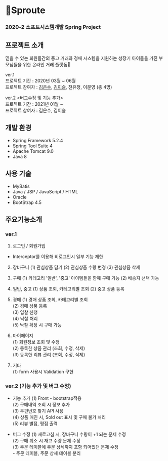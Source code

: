# 👶Sproute
### 2020-2 소프트시스템개발 Spring Project  

## 프로젝트 소개
믿을 수 있는 회원들간의 중고 거래와 경매 시스템을 지원하는 성장기 아이들을 가진 부모님들을 위한 온라인 거래 플랫폼🤱

ver.1  
프로젝트 기간 : 2020년 03월 ~ 06월  
프로젝트 참여자 :  [김은수](https://github.com/eunsoo999), [김이슬](https://github.com/acornSeul), 천유정, 이문영 (총 4명)  

ver.2 <버그수정 및 기능 추가>  
프로젝트 기간 : 2021년 01월 ~  
프로젝트 참여자 : 김은수, 김이슬  

## 개발 환경

 - Spring Framework 5.2.4 
 - Spring Tool Suite 4 
 - Apache Tomcat 9.0 
 - Java 8

## 사용 기술

 - MyBatis
 - Java / JSP / JavaScript / HTML 
 - Oracle 
 - BootStrap 4.5

## 주요기능소개
### ver.1

 1. 로그인 / 회원가입  
  - Interceptor를 이용해 비로그인시 일부 기능 제한

 2. 장바구니
  (1) 관심상품 담기
  (2) 관심상품 수량 변경
  (3) 관심상품 삭제

 3. 구매
  (1) 카테고리 '일반', '중고' 아이템들을 함께 구매 가능
  (2) 배송지 선택 가능

 4. 일반, 중고 
  (1) 상품 조회, 카테고리별 조회
  (2) 중고 상품 등록

 5. 경매
  (1) 경매 상품 조회, 카테고리별 조회  
  (2) 경매 상품 등록  
  (3) 입찰 신청  
  (4) 낙찰 처리   
  (5) 낙찰 확정 시 구매 가능  

 6. 마이페이지  
  (1) 회원정보 조회 및 수정  
  (2) 등록한 상품 관리 (조회, 수정, 삭제)  
  (3) 등록한 리뷰 관리 (조회, 수정, 삭제)  

 7. 기타  
  (1) form 사용시 Validation 구현  

### ver.2 (기능 추가 및 버그 수정)
- 기능 추가
  (1) Front - bootstrap적용  
  (2) 구매내역 조회 시 정보 추가  
  (3) 우편번호 찾기 API 사용  
  (4) 상품 매진 시, Sold out 표시 및 구매 불가 처리  
  (5) 리뷰 별점, 평점 출력  

- 버그 수정
  (1) 새로고침 시, 장바구니 수량이 +1 되는 문제 수정  
  (2) 구매 취소 시 재고 수량 문제 수정  
  (3) 주문 테이블에 주문 상세까지 포함 되어있던 문제 수정  
      - 주문 테이블, 주문 상세 테이블 분리  
